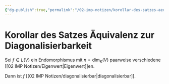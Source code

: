 ```yaml
---
{"dg-publish":true,"permalink":"/02-imp-notizen/korollar-des-satzes-aequivalenz-zur-diagonalisierbarkeit/"}
---
```


# Korollar des Satzes Äquivalenz zur Diagonalisierbarkeit

Sei $f\in L(V)$ ein Endomorphismus mit $n=\dim_K(V)$ paarweise verschiedene [[02 IMP Notizen/Eigenwert|Eigenwert]]en. 

Dann ist $f$ [[02 IMP Notizen/diagonalisierbar|diagonalisierbar]]. 